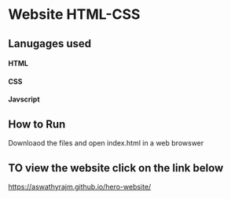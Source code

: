 # Website HTML-CSS

## Lanugages used

#### HTML

#### CSS

#### Javscript

## How to Run

Downloaod the files and open index.html in a web browswer

## TO view the website click on the link below

https://aswathyrajm.github.io/hero-website/

